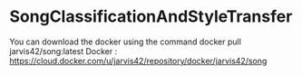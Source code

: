 # SongClassificationAndStyleTransfer

You can download the docker using the command docker pull jarvis42/song:latest 
Docker : https://cloud.docker.com/u/jarvis42/repository/docker/jarvis42/song
